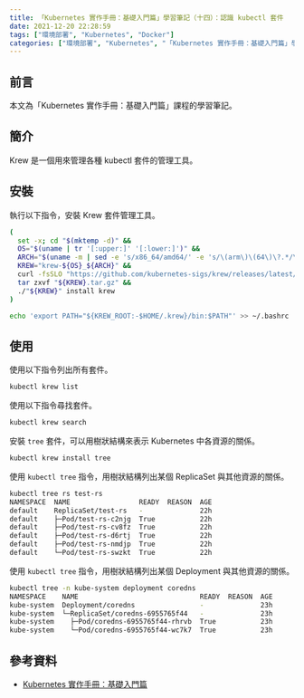 ```yaml
---
title: 「Kubernetes 實作手冊：基礎入門篇」學習筆記（十四）：認識 kubectl 套件
date: 2021-12-20 22:28:59
tags: ["環境部署", "Kubernetes", "Docker"]
categories: ["環境部署", "Kubernetes", "「Kubernetes 實作手冊：基礎入門篇」學習筆記"]
---
```


## 前言

本文為「Kubernetes 實作手冊：基礎入門篇」課程的學習筆記。

## 簡介

Krew 是一個用來管理各種 kubectl 套件的管理工具。

## 安裝

執行以下指令，安裝 Krew 套件管理工具。

```bash
(
  set -x; cd "$(mktemp -d)" &&
  OS="$(uname | tr '[:upper:]' '[:lower:]')" &&
  ARCH="$(uname -m | sed -e 's/x86_64/amd64/' -e 's/\(arm\)\(64\)\?.*/\1\2/' -e 's/aarch64$/arm64/')" &&
  KREW="krew-${OS}_${ARCH}" &&
  curl -fsSLO "https://github.com/kubernetes-sigs/krew/releases/latest/download/${KREW}.tar.gz" &&
  tar zxvf "${KREW}.tar.gz" &&
  ./"${KREW}" install krew
)

echo 'export PATH="${KREW_ROOT:-$HOME/.krew}/bin:$PATH"' >> ~/.bashrc
```

## 使用

使用以下指令列出所有套件。

```bash
kubectl krew list
```

使用以下指令尋找套件。

```bash
kubectl krew search
```

安裝 `tree` 套件，可以用樹狀結構來表示 Kubernetes 中各資源的關係。

```bash
kubectl krew install tree
```

使用 `kubectl tree` 指令，用樹狀結構列出某個 ReplicaSet 與其他資源的關係。

```bash
kubectl tree rs test-rs
NAMESPACE  NAME                 READY  REASON  AGE
default    ReplicaSet/test-rs   -              22h
default    ├─Pod/test-rs-c2njg  True           22h
default    ├─Pod/test-rs-cv8fz  True           22h
default    ├─Pod/test-rs-d6rtj  True           22h
default    ├─Pod/test-rs-nmdjp  True           22h
default    └─Pod/test-rs-swzkt  True           22h
```

使用 `kubectl tree` 指令，用樹狀結構列出某個 Deployment 與其他資源的關係。

```bash
kubectl tree -n kube-system deployment coredns
NAMESPACE    NAME                              READY  REASON  AGE
kube-system  Deployment/coredns                -              23h
kube-system  └─ReplicaSet/coredns-6955765f44   -              23h
kube-system    ├─Pod/coredns-6955765f44-rhrvb  True           23h
kube-system    └─Pod/coredns-6955765f44-wc7k7  True           23h
```

## 參考資料

- [Kubernetes 實作手冊：基礎入門篇](https://hiskio.com/courses/349/about)
